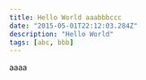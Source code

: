 ```yaml
---
title: Hello World aaabbbccc
date: "2015-05-01T22:12:03.284Z"
description: "Hello World"
tags: [abc, bbb]
---
```


aaaa
